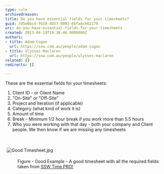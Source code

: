 ```yaml
---
type: rule
archivedreason: 
title: Do you have essential fields for your timesheets?
guid: 7d5e0bc4-f018-4057-8092-6bfa4c662179
uri: do-you-have-essential-fields-for-your-timesheets
created: 2013-04-19T19:36:46.0000000Z
authors:
- title: Adam Cogan
  url: https://ssw.com.au/people/adam-cogan
- title: Ulysses Maclaren
  url: https://ssw.com.au/people/ulysses-maclaren
related: []
redirects: []

---
```



<p>​These are the essential fields for your timesheets&#58;<br></p><ol><li>Client ID - or Client Name</li><li>&quot;On-Site&quot; or &quot;Off-Site&quot;</li><li>Project and Iteration (if applicable)</li><li>Category (what kind of work it is)</li><li>Amount of time</li><li>Break - Minimum&#160;1/2 hour break if you work more than 5.5 hours<br></li><li>Who you were working with that day - both your company and Client people. We then know if we are missing any timesheets</li></ol><p>&#160;</p><p class="ssw15-rteElement-GreyBox"><img alt="Good Timesheet.jpg" src="/PublishingImages/Good%20Timesheet.jpg" style="margin&#58;5px;" />&#160;</p><dd class="ssw15-rteElement-FigureGood">Figure - Good Example - A good timesheet with all the required fields taken from <a href="http&#58;//www.ssw.com.au/ssw/TimePRONET/">SSW Time PRO! </a></dd>
<br><excerpt class='endintro'></excerpt><br>



